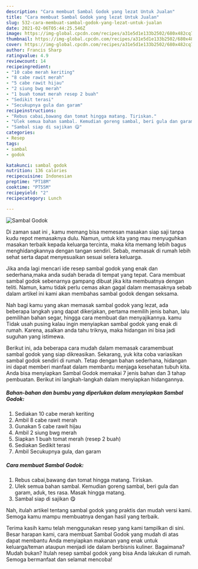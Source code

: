 ```yaml
---
description: "Cara membuat Sambal Godok yang lezat Untuk Jualan"
title: "Cara membuat Sambal Godok yang lezat Untuk Jualan"
slug: 532-cara-membuat-sambal-godok-yang-lezat-untuk-jualan
date: 2021-02-06T05:44:25.546Z
image: https://img-global.cpcdn.com/recipes/a31e5d1e133b2502/680x482cq70/sambal-godok-foto-resep-utama.jpg
thumbnail: https://img-global.cpcdn.com/recipes/a31e5d1e133b2502/680x482cq70/sambal-godok-foto-resep-utama.jpg
cover: https://img-global.cpcdn.com/recipes/a31e5d1e133b2502/680x482cq70/sambal-godok-foto-resep-utama.jpg
author: Francis Sharp
ratingvalue: 4.9
reviewcount: 14
recipeingredient:
- "10 cabe merah keriting"
- "8 cabe rawit merah"
- "5 cabe rawit hijau"
- "2 siung bwg merah"
- "1 buah tomat merah resep 2 buah"
- "Sedikit terasi"
- "Secukupnya gula dan garam"
recipeinstructions:
- "Rebus cabai,bawang dan tomat hingga matang. Tiriskan."
- "Ulek semua bahan sambal. Kemudian goreng sambal, beri gula dan garam, aduk, tes rasa. Masak hingga matang."
- "Sambal siap di sajikan 😋"
categories:
- Resep
tags:
- sambal
- godok

katakunci: sambal godok 
nutrition: 136 calories
recipecuisine: Indonesian
preptime: "PT18M"
cooktime: "PT55M"
recipeyield: "2"
recipecategory: Lunch

---
```



![Sambal Godok](https://img-global.cpcdn.com/recipes/a31e5d1e133b2502/680x482cq70/sambal-godok-foto-resep-utama.jpg)

Di zaman  saat ini , kamu memang bisa memesan masakan siap saji tanpa kudu repot memasaknya dulu. Namun, untuk kita yang mau menyuguhkan masakan terbaik kepada keluarga tercinta, maka kita memang lebih bagus menghidangkannya dengan tangan sendiri. Sebab, memasak di rumah lebih sehat serta dapat menyesuaikan sesuai selera keluarga.

Jika anda lagi mencari ide resep sambal godok yang enak dan sederhana,maka anda sudah berada di tempat yang tepat. Cara membuat sambal godok  sebenarnya gampang dibuat jika kita membuatnya dengan teliti. Namun, kamu tidak perlu cemas akan gagal dalam memasaknya 
sebab dalam artikel ini kami akan membahas sambal godok dengan seksama.  



Nah bagi kamu yang akan memasak sambal godok yang lezat, ada beberapa langkah yang dapat dikerjakan, pertama memilih jenis bahan, lalu pemilihan bahan segar, hingga cara membuat dan menyajikannya. kamu Tidak usah pusing kalau ingin menyiapkan sambal godok yang enak di rumah. Karena, asalkan anda  tahu triknya, maka hidangan ini bisa jadi suguhan yang istimewa.

Berikut ini, ada beberapa cara mudah dalam memasak caramembuat sambal godok yang siap dikreasikan. Sekarang, yuk kita coba variasikan sambal godok sendiri di rumah. Tetap dengan bahan sederhana, hidangan ini dapat memberi manfaat dalam membantu menjaga kesehatan tubuh kita. Anda bisa menyiapkan Sambal Godok memakai 7 jenis bahan dan 3 tahap pembuatan. Berikut ini langkah-langkah dalam menyiapkan hidangannya.

<!--inarticleads1-->

##### Bahan-bahan dan bumbu yang diperlukan dalam menyiapkan Sambal Godok:

1. Sediakan 10 cabe merah keriting
1. Ambil 8 cabe rawit merah
1. Gunakan 5 cabe rawit hijau
1. Ambil 2 siung bwg merah
1. Siapkan 1 buah tomat merah (resep 2 buah)
1. Sediakan Sedikit terasi
1. Ambil Secukupnya gula, dan garam




<!--inarticleads2-->

##### Cara membuat Sambal Godok:

1. Rebus cabai,bawang dan tomat hingga matang. Tiriskan.
1. Ulek semua bahan sambal. Kemudian goreng sambal, beri gula dan garam, aduk, tes rasa. Masak hingga matang.
1. Sambal siap di sajikan 😋




Nah, itulah artikel tentang  sambal godok  yang praktis dan mudah versi kami. Semoga kamu mampu membuatnya dengan hasil yang terbaik. 

Terima kasih kamu telah menggunakan resep yang kami tampilkan di sini. Besar harapan kami, cara membuat  Sambal Godok yang mudah di atas dapat membantu Anda menyiapkan makanan yang enak untuk keluarga/teman ataupun menjadi ide dalam berbisnis kuliner. Bagaimana? Mudah bukan? Itulah resep sambal godok yang bisa Anda lakukan di rumah. Semoga bermanfaat dan selamat mencoba!

